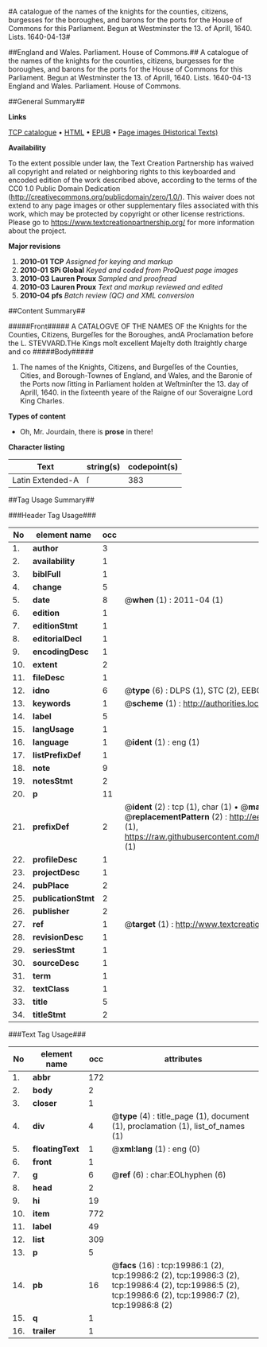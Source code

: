 #A catalogue of the names of the knights for the counties, citizens, burgesses for the boroughes, and barons for the ports for the House of Commons for this Parliament. Begun at Westminster the 13. of Aprill, 1640. Lists. 1640-04-13#

##England and Wales. Parliament. House of Commons.##
A catalogue of the names of the knights for the counties, citizens, burgesses for the boroughes, and barons for the ports for the House of Commons for this Parliament. Begun at Westminster the 13. of Aprill, 1640.
Lists. 1640-04-13
England and Wales. Parliament. House of Commons.

##General Summary##

**Links**

[TCP catalogue](http://www.ota.ox.ac.uk/tcp/)  • 
[HTML](http://tei.it.ox.ac.uk/tcp/Texts-HTML/free/A21/A21434.html)  • 
[EPUB](http://tei.it.ox.ac.uk/tcp/Texts-EPUB/free/A21/A21434.epub) • 
[Page images (Historical Texts)](https://historicaltexts.jisc.ac.uk/eebo-99854559e)

**Availability**

To the extent possible under law, the Text Creation Partnership has waived all copyright and related or neighboring rights to this keyboarded and encoded edition of the work described above, according to the terms of the CC0 1.0 Public Domain Dedication (http://creativecommons.org/publicdomain/zero/1.0/). This waiver does not extend to any page images or other supplementary files associated with this work, which may be protected by copyright or other license restrictions. Please go to https://www.textcreationpartnership.org/ for more information about the project.

**Major revisions**

1. __2010-01__ __TCP__ *Assigned for keying and markup*
1. __2010-01__ __SPi Global__ *Keyed and coded from ProQuest page images*
1. __2010-03__ __Lauren Proux__ *Sampled and proofread*
1. __2010-03__ __Lauren Proux__ *Text and markup reviewed and edited*
1. __2010-04__ __pfs__ *Batch review (QC) and XML conversion*

##Content Summary##

#####Front#####
A CATALOGVE OF THE NAMES OF the Knights for the Counties, Citizens, Burgeſſes for the Boroughes, andA Proclamation before the L. STEVVARD.THe Kings moſt excellent Majeſty doth ſtraightly charge and co
#####Body#####

1. The names of the Knights, Citizens, and Burgeſſes of the Counties, Cities, and Borough-Townes of England, and Wales, and the Baronie of the Ports now ſitting in Parliament holden at Weſtminſter the 13. day of Aprill, 1640. in the ſixteenth yeare of the Raigne of our Soveraigne Lord King Charles.

**Types of content**

  * Oh, Mr. Jourdain, there is **prose** in there!

**Character listing**


|Text|string(s)|codepoint(s)|
|---|---|---|
|Latin Extended-A|ſ|383|

##Tag Usage Summary##

###Header Tag Usage###

|No|element name|occ|attributes|
|---|---|---|---|
|1.|__author__|3||
|2.|__availability__|1||
|3.|__biblFull__|1||
|4.|__change__|5||
|5.|__date__|8| @__when__ (1) : 2011-04 (1)|
|6.|__edition__|1||
|7.|__editionStmt__|1||
|8.|__editorialDecl__|1||
|9.|__encodingDesc__|1||
|10.|__extent__|2||
|11.|__fileDesc__|1||
|12.|__idno__|6| @__type__ (6) : DLPS (1), STC (2), EEBO-CITATION (1), PROQUEST (1), VID (1)|
|13.|__keywords__|1| @__scheme__ (1) : http://authorities.loc.gov/ (1)|
|14.|__label__|5||
|15.|__langUsage__|1||
|16.|__language__|1| @__ident__ (1) : eng (1)|
|17.|__listPrefixDef__|1||
|18.|__note__|9||
|19.|__notesStmt__|2||
|20.|__p__|11||
|21.|__prefixDef__|2| @__ident__ (2) : tcp (1), char (1)  •  @__matchPattern__ (2) : ([0-9\-]+):([0-9IVX]+) (1), (.+) (1)  •  @__replacementPattern__ (2) : http://eebo.chadwyck.com/downloadtiff?vid=$1&page=$2 (1), https://raw.githubusercontent.com/textcreationpartnership/Texts/master/tcpchars.xml#$1 (1)|
|22.|__profileDesc__|1||
|23.|__projectDesc__|1||
|24.|__pubPlace__|2||
|25.|__publicationStmt__|2||
|26.|__publisher__|2||
|27.|__ref__|1| @__target__ (1) : http://www.textcreationpartnership.org/docs/. (1)|
|28.|__revisionDesc__|1||
|29.|__seriesStmt__|1||
|30.|__sourceDesc__|1||
|31.|__term__|1||
|32.|__textClass__|1||
|33.|__title__|5||
|34.|__titleStmt__|2||


###Text Tag Usage###

|No|element name|occ|attributes|
|---|---|---|---|
|1.|__abbr__|172||
|2.|__body__|2||
|3.|__closer__|1||
|4.|__div__|4| @__type__ (4) : title_page (1), document (1), proclamation (1), list_of_names (1)|
|5.|__floatingText__|1| @__xml:lang__ (1) : eng (0)|
|6.|__front__|1||
|7.|__g__|6| @__ref__ (6) : char:EOLhyphen (6)|
|8.|__head__|2||
|9.|__hi__|19||
|10.|__item__|772||
|11.|__label__|49||
|12.|__list__|309||
|13.|__p__|5||
|14.|__pb__|16| @__facs__ (16) : tcp:19986:1 (2), tcp:19986:2 (2), tcp:19986:3 (2), tcp:19986:4 (2), tcp:19986:5 (2), tcp:19986:6 (2), tcp:19986:7 (2), tcp:19986:8 (2)|
|15.|__q__|1||
|16.|__trailer__|1||
